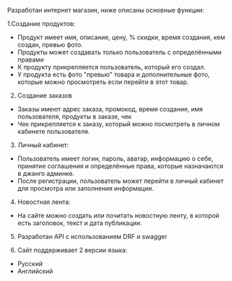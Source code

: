 
Разработан интернет магазин, ниже описаны основные функции:

1.Создание продуктов:
  - Продукт имеет имя, описание, цену, % скидки, время создания, кем создан, превью фото.
  - Продукты может создавать только пользователь с определёнными правами
  - К продукту прикрепляется пользователь, который его создал.
  - У продукта есть фото "превью" товара и дополнительные фото, которые можно просмотреть если перейти в этот товар.

2. Создание заказов
  - Заказы имеют адрес заказа, промокод, время создания, имя пользователя, продукты в заказе, чек
  - Чек прикрепляется к заказу, который можно посмотреть в личном кабинете пользователя.

3. Личный кабинет:
  - Пользователь имеет логин, пароль, аватар, информацию о себе, принятие соглашения и определённые права, которые назначаются в джанго админке.
  - После регистрации, пользователь может перейти в личный кабинет для просмотра или заполнения информации.

4. Новостная лента:
  -  На сайте можно создать или почитать новостную ленту, в которой есть заголовок, текст и дата публикации.

5. Разработан API с использованием DRF и swagger

6. Сайт поддерживает 2 версии языка:
  - Русский
  - Английский

